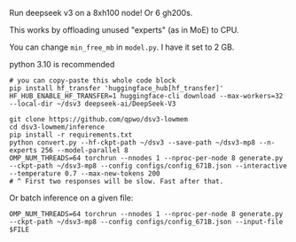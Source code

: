 Run deepseek v3 on a 8xh100 node! Or 6 gh200s.

This works by offloading unused "experts" (as in MoE) to CPU.

You can change `min_free_mb` in `model.py`. I have it set to 2 GB.

python 3.10 is recommended

```
# you can copy-paste this whole code block
pip install hf_transfer 'huggingface_hub[hf_transfer]'
HF_HUB_ENABLE_HF_TRANSFER=1 huggingface-cli download --max-workers=32 --local-dir ~/dsv3 deepseek-ai/DeepSeek-V3

git clone https://github.com/qpwo/dsv3-lowmem
cd dsv3-lowmem/inference
pip install -r requirements.txt
python convert.py --hf-ckpt-path ~/dsv3 --save-path ~/dsv3-mp8 --n-experts 256 --model-parallel 8
OMP_NUM_THREADS=64 torchrun --nnodes 1 --nproc-per-node 8 generate.py --ckpt-path ~/dsv3-mp8 --config configs/config_671B.json --interactive --temperature 0.7 --max-new-tokens 200
# ^ First two responses will be slow. Fast after that.
```

Or batch inference on a given file:

```shell
OMP_NUM_THREADS=64 torchrun --nnodes 1 --nproc-per-node 8 generate.py --ckpt-path ~/dsv3-mp8 --config configs/config_671B.json --input-file $FILE
```
